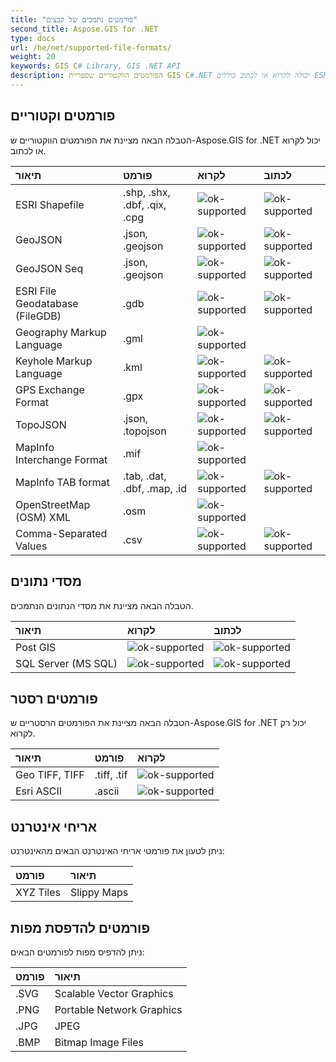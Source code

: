 ```yaml
---
title: "פורמטים נתמכים של קבצים"
second_title: Aspose.GIS for .NET
type: docs
url: /he/net/supported-file-formats/
weight: 20
keywords: GIS C# Library, GIS .NET API
description: הפורמטים הווקטוריים שספריית GIS C#.NET יכולה לקרוא או לכתוב כוללים ESRI Shapefile, GeoJSON, TopoJSON, Keyhole Markup Language, GPS Exchange Format, OpenStreetMap (OSM) XML ותומך בפורמטי קבצים כמו .shp, .shx, .dbf, .geojson, .gdb, .gml, .kml, .mif, .osm. 
---
```


## **פורמטים וקטוריים**
הטבלה הבאה מציינת את הפורמטים הווקטוריים ש-Aspose.GIS for .NET יכול לקרוא או לכתוב.

|**תיאור**|**פורמט**|**לקרוא**|**לכתוב**|
| :- | :- | :- | :- |
|ESRI Shapefile|.shp, .shx, .dbf, .qix, .cpg|![ok-supported](ok.png)|![ok-supported](ok.png)|
|GeoJSON|.json, .geojson|![ok-supported](ok.png)|![ok-supported](ok.png)|
|GeoJSON Seq|.json, .geojson|![ok-supported](ok.png)|![ok-supported](ok.png)|
|ESRI File Geodatabase (FileGDB)|.gdb|![ok-supported](ok.png)|![ok-supported](ok.png)|
|Geography Markup Language|.gml|![ok-supported](ok.png)| |
|Keyhole Markup Language|.kml|![ok-supported](ok.png)|![ok-supported](ok.png)|
|GPS Exchange Format|.gpx|![ok-supported](ok.png)|![ok-supported](ok.png)|
|TopoJSON|.json, .topojson|![ok-supported](ok.png)|![ok-supported](ok.png)|
|MapInfo Interchange Format|.mif|![ok-supported](ok.png)| |
|MapInfo TAB format|.tab, .dat, .dbf, .map, .id|![ok-supported](ok.png)|![ok-supported](ok.png)|
|OpenStreetMap (OSM) XML|.osm|![ok-supported](ok.png)| |
|Comma-Separated Values|.csv|![ok-supported](ok.png)|![ok-supported](ok.png)|

## **מסדי נתונים**
הטבלה הבאה מציינת את מסדי הנתונים הנתמכים.

|**תיאור**|**לקרוא**|**לכתוב**|
| :- | :- | :- |
|Post GIS|![ok-supported](ok.png)|![ok-supported](ok.png)|
|SQL Server (MS SQL)|![ok-supported](ok.png)|![ok-supported](ok.png)|

## **פורמטים רסטר**
הטבלה הבאה מציינת את הפורמטים הרסטריים ש-Aspose.GIS for .NET יכול רק לקרוא.

|**תיאור**|**פורמט**|**לקרוא**|
| :- | :- | :- |
|Geo TIFF, TIFF|.tiff, .tif|![ok-supported](ok.png)|
|Esri ASCII|.ascii|![ok-supported](ok.png)|

## **אריחי אינטרנט**
ניתן לטעון את פורמטי אריחי האינטרנט הבאים מהאינטרנט:

|**פורמט**|**תיאור**|
| :- | :- |
|XYZ Tiles|Slippy Maps|

## **פורמטים להדפסת מפות**
ניתן להדפיס מפות לפורמטים הבאים:

|**פורמט**|**תיאור**|
| :- | :- |
|.SVG|Scalable Vector Graphics|
|.PNG|Portable Network Graphics|
|.JPG|JPEG|
|.BMP|Bitmap Image Files|
